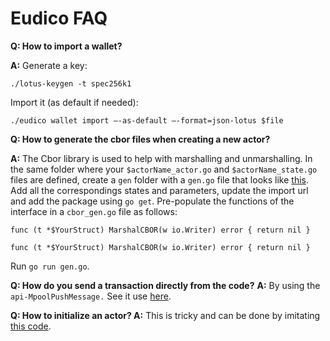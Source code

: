 # Eudico FAQ

**Q: How to import a wallet?**

**A:** Generate a key:
```
./lotus-keygen -t spec256k1
```
Import it (as default if needed):
```
./eudico wallet import –-as-default –-format=json-lotus $file
```

**Q: How to generate the cbor files when creating a new actor?**

**A:** The Cbor library is used to help with marshalling and unmarshalling.
In the same folder where your `$actorName_actor.go` and `$actorName_state.go` files are defined, create a `gen` folder with a `gen.go` file that looks like [this](https://github.com/filecoin-project/eudico/blob/eudico/chain/consensus/hierarchical/actors/sca/gen/gen.go
). Add all the correspondings states and parameters, update the import url and add the package using `go get`. 
Pre-populate the functions of the interface in a `cbor_gen.go` file as follows:
```
func (t *$YourStruct) MarshalCBOR(w io.Writer) error { return nil }

func (t *$YourStruct) MarshalCBOR(w io.Writer) error { return nil }
```
Run  `go run gen.go`. 


**Q: How do you send a transaction directly from the code?**
**A:** By using the `api-MpoolPushMessage.` See it use [here](https://github.com/filecoin-project/eudico/blob/113829e7fc115daac08ea0217170baddcb7788ba/chain/consensus/hierarchical/subnet/manager/manager.go#L375-L391).

**Q: How to initialize an actor?
A:** This is tricky and can be done by imitating [this code](https://github.com/filecoin-project/eudico/blob/113829e7fc115daac08ea0217170baddcb7788ba/chain/consensus/hierarchical/actors/subnet/genesis.go#L131).